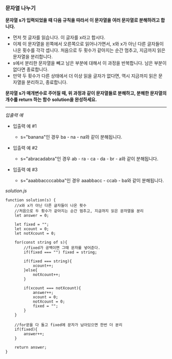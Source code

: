 ### 문자열 나누기

**문자열 s가 입력되었을 때 다음 규칙을 따라서 이 문자열을 여러 문자열로 분해하려고 합니다.**

- 먼저 첫 글자를 읽습니다. 이 글자를 x라고 합시다.
- 이제 이 문자열을 왼쪽에서 오른쪽으로 읽어나가면서, x와 x가 아닌 다른 글자들이 나온 횟수를 각각 셉니다. 처음으로 두 횟수가 같아지는 순간 멈추고, 지금까지 읽은 문자열을 분리합니다.
- s에서 분리한 문자열을 빼고 남은 부분에 대해서 이 과정을 반복합니다. 남은 부분이 없다면 종료합니다.
- 만약 두 횟수가 다른 상태에서 더 이상 읽을 글자가 없다면, 역시 지금까지 읽은 문자열을 분리하고, 종료합니다.

**문자열 s가 매개변수로 주어질 때, 위 과정과 같이 문자열들로 분해하고, 분해한 문자열의 개수를 return 하는 함수 solution을 완성하세요.**

---

_입출력 예_

- 입출력 예 #1

  - s="banana"인 경우 ba - na - na와 같이 분해됩니다.

- 입출력 예 #2

  - s="abracadabra"인 경우 ab - ra - ca - da - br - a와 같이 분해됩니다.

- 입출력 예 #3

  - s="aaabbaccccabba"인 경우 aaabbacc - ccab - ba와 같이 분해됩니다.

_solution.js_

```
function solution(s) {
    //x와 x가 아닌 다른 글자들이 나온 횟수
    //처음으로 두 횟수가 같아지는 순간 멈추고, 지금까지 읽은 문자열을 분리
    let answer = 0;

    let fixed = "";
    let xcount = 0;
    let notXcount = 0;

    for(const string of s){
        //fixed가 공백이면 그때 문자를 넣어준다.
        if(fixed === "") fixed = string;

        if(fixed === string){
            xcount++;
        }else{
            notXcount++;
        }

        if(xcount === notXcount){
            answer++;
            xcount = 0;
            notXcount = 0;
            fixed = "";
        }
    }

    //for문을 다 돌고 fixed에 문자가 남아있으면 한번 더 분리
    if(fixed){
        answer++;
    }

    return answer;
}
```
